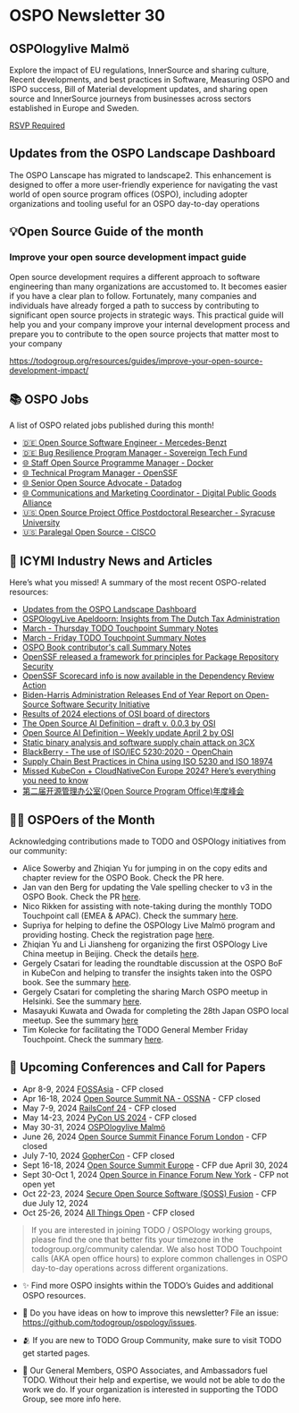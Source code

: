 # OSPO Newsletter 30


## OSPOlogylive Malmö

Explore the impact of EU regulations, InnerSource and sharing culture, Recent developments, and best practices in Software, Measuring OSPO and ISPO success, Bill of Material development updates, and sharing open source and InnerSource journeys from businesses across sectors established in Europe and Sweden.

[RSVP Required](https://community.linuxfoundation.org/events/details/lfhq-ospology-european-chapter-presents-ospologylive-malmo/)


## Updates from the OSPO Landscape Dashboard

The OSPO Lanscape has migrated to landscape2. This enhancement is designed to offer a more user-friendly experience for navigating the vast world of open source program offices (OSPO), including adopter organizations and tooling useful for an OSPO day-to-day operations 

## 💡Open Source Guide of the month

### Improve your open source development impact guide

Open source development requires a different approach to software engineering than many organizations are accustomed to. It becomes easier if you have a clear plan to follow. Fortunately, many companies and individuals have already forged a path to success by contributing to significant open source projects in strategic ways. This practical guide will help you and your company improve your internal development process and prepare you to contribute to the open source projects that matter most to your company

https://todogroup.org/resources/guides/improve-your-open-source-development-impact/


## 📚 OSPO Jobs

A list of OSPO related jobs published during this month!

- [🇩🇪 Open Source Software Engineer - Mercedes-Benzt](https://mercedesbenztechinnovation.wd3.myworkdayjobs.com/en-US/MBTI_JOBPORTAL/job/Open-Source-Software-Engineer--m-w-d--_R0004510-1)
- [🇩🇪 Bug Resilience Program Manager - Sovereign Tech Fund](https://www.sovereigntechfund.de/jobs/bug-resilience-program-manager)
- [🌐 Staff Open Source Programme Manager - Docker](https://www.docker.com/career-openings/?ashby_jid=8fe189cc-a93b-4882-8e3a-e4931eb3162b)
- [🌐 Technical Program Manager - OpenSSF](https://jobs.smartrecruiters.com/LinuxFoundation/743999975875583-technical-program-manager)
- [🌐 Senior Open Source Advocate - Datadog](https://careers.datadoghq.com/detail/5649922/?gh_jid=5649922)
- [🌐 Communications and Marketing Coordinator - Digital Public Goods Alliance](https://digitalpublicgoods.net/jobs/)
- [🇺🇸 Open Source Project Office Postdoctoral Researcher - Syracuse University](https://jobs.chronicle.com/job/37612327/postdoctoral-researcher-open-source-project-office/)
- [🇺🇸 Paralegal Open Source - CISCO](https://jobs.cisco.com/jobs/ProjectDetail/Paralegal-Open-Source/1419677)

## 📌 ICYMI Industry News and Articles
Here’s what you missed! A summary of the most recent OSPO-related resources:

- [Updates from the OSPO Landscape Dashboard](https://todogroup.org/blog/ospo-landscape2-view/)
- [OSPOlogyLive Apeldoorn: Insights from The Dutch Tax Administration](https://todogroup.org/blog/ospology-apeldoorn-summary/)
- [March - Thursday TODO Touchpoint Summary Notes](https://github.com/todogroup/ospology/discussions/443)
- [March - Friday TODO Touchpoint Summary Notes](https://github.com/todogroup/ospology/discussions/442)
- [OSPO Book contributor's call Summary Notes](https://lists.todogroup.org/g/WG-ospo-book-project/message/60)
- [OpenSSF released a framework for principles for Package Repository Security](https://openssf.org/blog/2024/02/08/openssf-securing-software-repositories-working-group-releases-principles-for-package-repository-security/ )
- [OpenSSF Scorecard info is now available in the Dependency Review Action](https://github.blog/changelog/2024-03-20-openssf-scorecard-info-is-now-available-in-the-dependency-review-action/)
- [Biden-Harris Administration Releases End of Year Report on Open-Source Software Security Initiative](https://www.whitehouse.gov/oncd/briefing-room/2024/01/30/fact-sheet-biden-harris-administration-releases-end-of-year-report-on-open-source-software-security-initiative/)
- [Results of 2024 elections of OSI board of directors](https://opensource.org/blog/results-of-2024-elections-of-osi-board-of-directors)
- [The Open Source AI Definition – draft v. 0.0.3 by OSI](https://opensource.org/deepdive/drafts/the-open-source-ai-definition-draft-v-0-0-3)
- [Open Source AI Definition – Weekly update April 2 by OSI](https://opensource.org/blog/open-source-ai-definition-weekly-update-april-2)
- [Static binary analysis and software supply chain attack on 3CX](https://openssf.org/blog/2024/04/04/static-binary-analysis-a-final-exam-for-software-supply-chain-protection/)
- [BlackBerry - The use of ISO/IEC 5230:2020 - OpenChain](https://www.openchainproject.org/news/2024/03/26/blackberry-three-way-case-study)
- [Supply Chain Best Practices in China using ISO 5230 and ISO 18974](https://www.openchainproject.org/featured/2024/03/22/openchain-openeuler-ecosystem-recording)
- [Missed KubeCon + CloudNativeCon Europe 2024? Here’s everything you need to know](https://www.cncf.io/blog/2024/03/28/missed-kubecon-cloudnativecon-europe-2024-heres-everything-you-need-to-know/)
- [第二届开源管理办公室(Open Source Program Office)年度峰会]()


## 🙋‍♀️ OSPOers of the Month

Acknowledging contributions made to TODO and OSPOlogy initiatives from our community:

- Alice Sowerby and Zhiqian Yu for jumping in on the copy edits and chapter review for the OSPO Book. Check the PR here.
- Jan van den Berg for updating the Vale spelling checker to v3 in the OSPO Book. Check the PR [here](https://github.com/todogroup/ospology/pull/450).
- Nico Rikken for assisting with note-taking during the monthly TODO Touchpoint call (EMEA & APAC). Check the summary [here](https://github.com/todogroup/ospology/discussions/443).
- Supriya for helping to define the OSPOlogy Live Malmö program and providing hosting. Check the registration page [here](https://community.linuxfoundation.org/events/details/lfhq-ospology-european-chapter-presents-ospologylive-malmo/).
- Zhiqian Yu and Li Jiansheng for organizing the first OSPOlogy Live China meetup in Beijing. Check the details [here](https://community.linuxfoundation.org/events/details/lfhq-ospo-local-meetup-china-zh-cn-spe[…]ng-zhi-zou-jin-zte-ospo-ji-ospology-yi-jian-zheng-qiu/).
- Gergely Csatari for leading the roundtable discussion at the OSPO BoF in KubeCon and helping to transfer the insights taken into the OSPO book. See the summary [here](https://github.com/todogroup/ospology/discussions/448).
- Gergely Csatari for completing the sharing March OSPO meetup in Helsinki. See the summary [here](https://github.com/todogroup/ospology/discussions/447).
- Masayuki Kuwata and Owada for completing the 28th Japan OSPO local meetup. See the summary [here](https://github.com/todogroup/ospology/discussions/414)
- Tim Kolecke for facilitating the TODO General Member Friday Touchpoint. Check the summary [here](https://github.com/todogroup/ospology/discussions/442).


## 📎 Upcoming Conferences and Call for Papers

- Apr 8-9, 2024 [FOSSAsia](https://www.google.com/url?sa=t&source=web&rct=j&opi=89978449&url=https://fossasia.org/&ved=2ahUKEwjS4ZjHwaiFAxWCVKQEHTaxDGQQFnoECBIQAQ&usg=AOvVaw1_QjhSgMBkZSkrq72x_2Hz) - CFP closed
- Apr 16-18, 2024 [Open Source Summit NA - OSSNA](https://events.linuxfoundation.org/open-source-summit-north-america/) - CFP closed
- May 7-9, 2024 [RailsConf 24](https://railsconf.org/) - CFP closed
- May 14-23, 2024 [PyCon US 2024](https://us.pycon.org/2024/) - CFP closed
- May 30-31, 2024 [OSPOlogylive Malmö](https://community.linuxfoundation.org/events/details/lfhq-ospology-european-chapter-presents-ospologylive-malmo/)
- June 26, 2024 [Open Source Summit Finance Forum London](https://events.linuxfoundation.org/open-source-finance-forum-london/) - CFP closed
- July 7-10, 2024 [GopherCon](https://www.gophercon.com/) - CFP closed
- Sept 16-18, 2024 [Open Source Summit Europe](https://events.linuxfoundation.org/open-source-summit-europe/) - CFP due April 30, 2024
- Sept 30-Oct 1, 2024 [Open Source in Finance Forum New York](https://events.linuxfoundation.org/open-source-finance-forum-new-york/) - CFP not open yet
- Oct 22-23, 2024 [Secure Open Source Software (SOSS) Fusion](https://events.linuxfoundation.org/soss-fusion/program/cfp/?__hstc=14087400.b73e4e188090b5046d1e62913810a5b9.1709411127603.1709411127603.1709496935888.2&__hssc=14087400.1.1709496935888&__hsfp=2348364002) - CFP due July 12, 2024
- Oct 25-26, 2024 [All Things Open](https://2024.allthingsopen.org/) - CFP closed


> If you are interested in joining TODO / OSPOlogy working groups, please find the one that better fits your timezone in the todogroup.org/community calendar. We
also host TODO Touchpoint calls (AKA open office hours) to explore common challenges in OSPO day-to-day operations across different organizations.

- ✨ Find more OSPO insights within the TODO’s Guides and additional OSPO resources.

- 🧐 Do you have ideas on how to improve this newsletter? File an issue: https://github.com/todogroup/ospology/issues.

- 🫂 If you are new to TODO Group Community, make sure to visit TODO get started pages.

- 💚 Our General Members, OSPO Associates, and Ambassadors fuel TODO. Without their help and expertise, we would not be able to do the work we do. If your organization is interested in supporting the TODO Group, see more info here.
